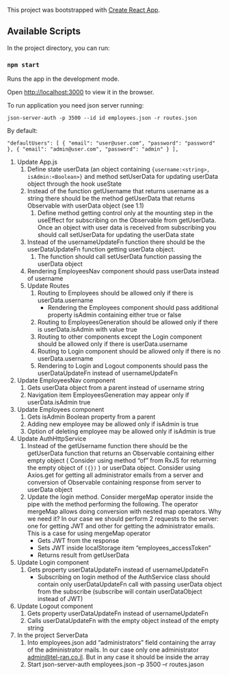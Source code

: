 This project was bootstrapped with [Create React App](https://github.com/facebook/create-react-app).

## Available Scripts

In the project directory, you can run:

### `npm start`

Runs the app in the development mode.<br />

Open [http://localhost:3000](http://localhost:3000) to view it in the browser.

To run application you need json server running:

`json-server-auth -p 3500 --id id employees.json -r routes.json`

By default:

`"defaultUsers": [ { "email": "user@user.com", "password": "password" }, { "email": "admin@user.com", "password": "admin" } ],`

1. Update App.js
   1. Define state userData (an object containing `{username:<string>, isAdmin:<Boolean>}` and method setUserData for updating userData object through the hook useState
   1. Instead of the function getUsername that returns username as a string there should be the method getUserData that returns Observable with userData object (see 1.1)
      1. Define method getting control only at the mounting step in the useEffect for subscribing on the Observable from getUserData. Once an object with user data is received from subscribing you should call setUserData for updating the userData state
   1. Instead of the usernameUpdateFn function there should be the userDataUpdateFn function getting userData object.
      1. The function should call setUserData function passing the userData object
   1. Rendering EmployeesNav component should pass userData instead of username
   1. Update Routes
      1. Routing to Employees should be allowed only if there is userData.username
         - Rendering the Employees component should pass additional property isAdmin containing either true or false
      1. Routing to EmployeesGeneration should be allowed only if there is userData.isAdmin with value true
      1. Routing to other components except the Login component should be allowed only if there is userData.username
      1. Routing to Login component should be allowed only if there is no userData.username
      1. Rendering to Login and Logout components should pass the userDataUpdateFn instead of usernameUpdateFn
1. Update EmployeesNav component
   1. Gets userData object from a parent instead of username string
   1. Navigation item EmployeesGeneration may appear only if userData.isAdmin true
1. Update Employees component
   1. Gets isAdmin Boolean property from a parent
   1. Adding new employee may be allowed only if isAdmin is true
   1. Option of deleting employee may be allowed only if isAdmin is true
1. Update AuthHttpService
   1. Instead of the getUsername function there should be the getUserData function that returns an Observable containing either empty object ( Consider using method “of” from RxJS for returning the empty object of `({})` ) or userData object. Consider using Axios.get for getting all administrator emails from a server and conversion of Observable containing response from server to userData object
   1. Update the login method. Consider mergeMap operator inside the pipe with the method performing the following. The operator mergeMap allows doing conversion with nested map operators. Why we need it? In our case we should perform 2 requests to the server: one for getting JWT and other for getting the administrator emails. This is a case for using mergeMap operator
      - Gets JWT from the response
      - Sets JWT inside localStorage item “employees_accessToken”
      - Returns result from getUserData
1. Update Login component
   1. Gets property userDataUpdateFn instead of usernameUpdateFn
      - Subscribing on login method of the AuthService class should contain only userDataUpdateFn call with passing userData object from the subscribe (subscribe will contain userDataObject instead of JWT)
1. Update Logout component
   1. Gets property userDataUpdateFn instead of usernameUpdateFn
   1. Calls userDataUpdateFn with the empty object instead of the empty string
1. In the project ServerData
   1. Into employees.json add “administrators” field containing the array of the administrator mails. In our case only one administrator admin@tel-ran.co.il. But in any case it should be inside the array
   1. Start json-server-auth employees.json –p 3500 –r routes.jason
